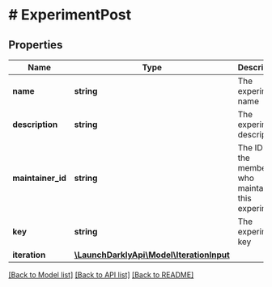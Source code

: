 # # ExperimentPost

## Properties

Name | Type | Description | Notes
------------ | ------------- | ------------- | -------------
**name** | **string** | The experiment name |
**description** | **string** | The experiment description | [optional]
**maintainer_id** | **string** | The ID of the member who maintains this experiment | [optional]
**key** | **string** | The experiment key |
**iteration** | [**\LaunchDarklyApi\Model\IterationInput**](IterationInput.md) |  |

[[Back to Model list]](../../README.md#models) [[Back to API list]](../../README.md#endpoints) [[Back to README]](../../README.md)
